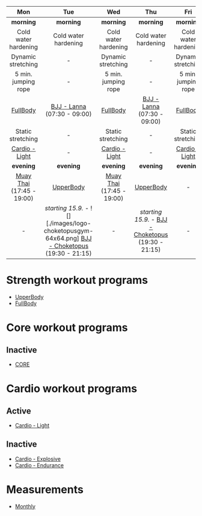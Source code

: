 
| Mon | Tue | Wed | Thu | Fri | Sat | Sun |
|:-:|:-:|:-:|:-:|:-:|:-:|:-:|
| **morning** | **morning** | **morning** | **morning** | **morning** | **morning** |  **morning** |
| Cold water hardening | Cold water hardening | Cold water hardening | Cold water hardening | Cold water hardening | *REST mode* | *REST mode* |
| Dynamic stretching | *-* | Dynamic stretching | *-* | Dynamic stretching | *REST mode* | *REST mode* |
| 5 min. jumping rope | *-* | 5 min. jumping rope | *-* | 5 min. jumping rope | *REST mode* | *REST mode* |
| [FullBody](https://github.com/mobsikx/workout/blob/master/Strength-FullBody.md) | [BJJ - Lanna](https://www.lannagym.cz/rozvrh/) (07:30 - 09:00) | [FullBody](https://github.com/mobsikx/workout/blob/master/Strength-FullBody.md) | [BJJ - Lanna](https://www.lannagym.cz/rozvrh/) (07:30 - 09:00) | [FullBody](https://github.com/mobsikx/workout/blob/master/Strength-FullBody.md) | *REST mode* | *REST mode* |
| Static stretching | *-* | Static stretching | *-* | Static stretching | *REST mode* | *REST mode* |
| [Cardio - Light](https://github.com/mobsikx/workout/blob/master/Cardio-Light.md) | *-* | [Cardio - Light](https://github.com/mobsikx/workout/blob/master/Cardio-Light.md) | *-* | [Cardio - Light](https://github.com/mobsikx/workout/blob/master/Cardio-Light.md) | *REST mode* | *REST mode* |
| **evening** | **evening** | **evening** | **evening** | **evening** | **evening** | **evening** |
| [Muay Thai](https://www.lannagym.cz/rozvrh/) (17:45 - 19:00) | [UpperBody](https://github.com/mobsikx/workout/blob/master/Strength-UpperBody.md) | [Muay Thai](https://www.lannagym.cz/rozvrh/) (17:45 - 19:00) | [UpperBody](https://github.com/mobsikx/workout/blob/master/Strength-UpperBody.md) | *-* | *REST mode* | *REST mode* |
| *-* | *starting 15.9.* - ![][./images/logo-choketopusgym-64x64.png] [BJJ - Choketopus](https://choketopusgym.cz/prazacka-3/) (19:30 - 21:15) | *-* | *starting 15.9.* - [BJJ - Choketopus](https://choketopusgym.cz/prazacka-3/) (19:30 - 21:15) | *-* | *REST mode* | *REST mode* |

# Strength workout programs
* [UpperBody](https://github.com/mobsikx/workout/blob/master/Strength-UpperBody.md)
* [FullBody](https://github.com/mobsikx/workout/blob/master/Strength-FullBody.md)

# Core workout programs
## Inactive
* [CORE](https://github.com/mobsikx/workout/blob/master/Core.md)

# Cardio workout programs
## Active
* [Cardio - Light](https://github.com/mobsikx/workout/blob/master/Cardio-Light.md)

## Inactive
* [Cardio - Explosive](https://github.com/mobsikx/workout/blob/master/Cardio-Explosive.md)
* [Cardio - Endurance](https://github.com/mobsikx/workout/blob/master/Cardio-Endurance.md)

# Measurements
* [Monthly](https://onedrive.live.com/edit.aspx?resid=201A2B187B4F6840!127&app=Excel&wdnd=1&wdPreviousSession=d4c29844%2D4119%2D400d%2Da5bd%2D41ce04693cb3)
